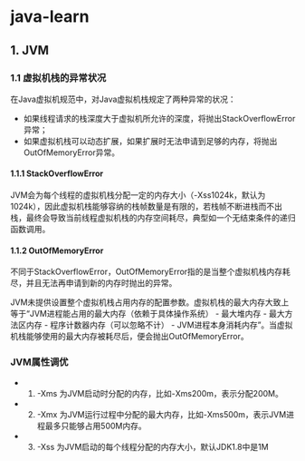 # java-learn

## 1. JVM
### 1.1 虚拟机栈的异常状况

在Java虚拟机规范中，对Java虚拟机栈规定了两种异常的状况：

* 如果线程请求的栈深度大于虚拟机所允许的深度，将抛出StackOverflowError异常；
* 如果虚拟机栈可以动态扩展，如果扩展时无法申请到足够的内存，将抛出OutOfMemoryError异常。

#### 1.1.1 StackOverflowError

JVM会为每个线程的虚拟机栈分配一定的内存大小（-Xss1024k，默认为1024k），因此虚拟机栈能够容纳的栈帧数量是有限的，若栈帧不断进栈而不出栈，最终会导致当前线程虚拟机栈的内存空间耗尽，典型如一个无结束条件的递归函数调用。

#### 1.1.2 OutOfMemoryError

不同于StackOverflowError，OutOfMemoryError指的是当整个虚拟机栈内存耗尽，并且无法再申请到新的内存时抛出的异常。

JVM未提供设置整个虚拟机栈占用内存的配置参数。虚拟机栈的最大内存大致上等于“JVM进程能占用的最大内存（依赖于具体操作系统） - 最大堆内存 - 最大方法区内存 - 程序计数器内存（可以忽略不计） - JVM进程本身消耗内存”。当虚拟机栈能够使用的最大内存被耗尽后，便会抛出OutOfMemoryError。



### JVM属性调优

* 1. -Xms 为JVM启动时分配的内存，比如-Xms200m，表示分配200M。
* 2. -Xmx 为JVM运行过程中分配的最大内存，比如-Xms500m，表示JVM进程最多只能够占用500M内存。
* 3. -Xss 为JVM启动的每个线程分配的内存大小，默认JDK1.8中是1M